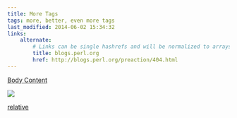 ```yaml
---
title: More Tags
tags: more, better, even more tags
last_modified: 2014-06-02 15:34:32
links:
    alternate:
        # Links can be single hashrefs and will be normalized to arrays
        title: blogs.perl.org
        href: http://blogs.perl.org/preaction/404.html
---
```

[Body Content](/does_not_exist)

![](/does_not_exist.jpg)

[relative](does_not_exist)
